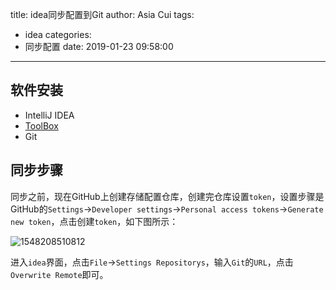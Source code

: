 title: idea同步配置到Git
author: Asia Cui
tags:
  - idea
categories:
  - 同步配置
date: 2019-01-23 09:58:00
---


## 软件安装

- IntelliJ IDEA
- [ToolBox](https://www.jetbrains.com/toolbox/app/?fromMenu)
- Git

## 同步步骤

同步之前，现在GitHub上创建存储配置仓库，创建完仓库设置`token`，设置步骤是GitHub的`Settings`->`Developer settings`->`Personal access tokens`->`Generate new token`，点击创建`token`，如下图所示：

![1548208510812](/images/idea/1548208510812.png)

进入`idea`界面，点击`File`->`Settings Repositorys`，输入`Git`的`URL`，点击`Overwrite Remote`即可。